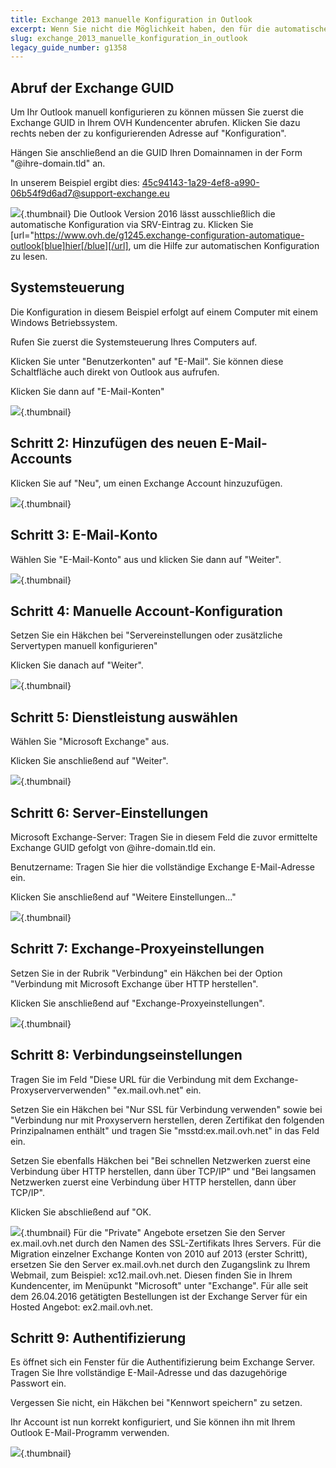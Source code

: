 ```yaml
---
title: Exchange 2013 manuelle Konfiguration in Outlook
excerpt: Wenn Sie nicht die Möglichkeit haben, den für die automatische Konfiguration von Outlook erforderlichen SRV Eintrag zu erstellen, können Sie diese Hilfe nutzen, um Outlook von Hand zu konfigurieren
slug: exchange_2013_manuelle_konfiguration_in_outlook
legacy_guide_number: g1358
---
```



## Abruf der Exchange GUID
Um Ihr Outlook manuell konfigurieren zu können müssen Sie zuerst die Exchange GUID in Ihrem OVH Kundencenter abrufen. Klicken Sie dazu rechts neben der zu konfigurierenden Adresse auf "Konfiguration".

Hängen Sie anschließend an die GUID Ihren Domainnamen in der Form "@ihre-domain.tld" an.

In unserem Beispiel ergibt dies:
45c94143-1a29-4ef8-a990-06b54f9d6ad7@support-exchange.eu

![](images/img_1568.jpg){.thumbnail}
Die Outlook Version 2016 lässt ausschließlich die automatische Konfiguration via SRV-Eintrag zu. Klicken Sie [url="https://www.ovh.de/g1245.exchange-configuration-automatique-outlook[blue]hier[/blue][/url], um die Hilfe zur automatischen Konfiguration zu lesen.


## Systemsteuerung
Die Konfiguration in diesem Beispiel erfolgt auf einem Computer mit einem Windows Betriebssystem.

Rufen Sie zuerst die Systemsteuerung Ihres Computers auf.

Klicken Sie unter "Benutzerkonten" auf "E-Mail". Sie können diese Schaltfläche auch direkt von Outlook aus aufrufen.

Klicken Sie dann auf "E-Mail-Konten"

![](images/img_992.jpg){.thumbnail}


## Schritt 2: Hinzufügen des neuen E-Mail-Accounts
Klicken Sie auf "Neu", um einen Exchange Account hinzuzufügen.

![](images/img_1551.jpg){.thumbnail}


## Schritt 3: E-Mail-Konto
Wählen Sie "E-Mail-Konto" aus und klicken Sie dann auf "Weiter".

![](images/img_994.jpg){.thumbnail}


## Schritt 4: Manuelle Account-Konfiguration
Setzen Sie ein Häkchen bei "Servereinstellungen oder zusätzliche Servertypen manuell konfigurieren"

Klicken Sie danach auf "Weiter".

![](images/img_1552.jpg){.thumbnail}


## Schritt 5: Dienstleistung auswählen
Wählen Sie "Microsoft Exchange" aus.

Klicken Sie anschließend auf "Weiter".

![](images/img_1553.jpg){.thumbnail}


## Schritt 6: Server-Einstellungen
Microsoft Exchange-Server: Tragen Sie in diesem Feld die zuvor ermittelte Exchange GUID gefolgt von @ihre-domain.tld ein.

Benutzername: Tragen Sie hier die vollständige Exchange E-Mail-Adresse ein.

Klicken Sie anschließend auf "Weitere Einstellungen..."

![](images/img_1554.jpg){.thumbnail}


## Schritt 7: Exchange-Proxyeinstellungen
Setzen Sie in der Rubrik "Verbindung" ein Häkchen bei der Option "Verbindung mit Microsoft Exchange über HTTP herstellen".

Klicken Sie anschließend auf "Exchange-Proxyeinstellungen".

![](images/img_1555.jpg){.thumbnail}


## Schritt 8: Verbindungseinstellungen
Tragen Sie im Feld "Diese URL für die Verbindung mit dem Exchange-Proxyserververwenden" "ex.mail.ovh.net" ein.

Setzen Sie ein Häkchen bei "Nur SSL für Verbindung verwenden" sowie bei "Verbindung nur mit Proxyservern herstellen, deren Zertifikat den folgenden Prinzipalnamen enthält" und tragen Sie "msstd:ex.mail.ovh.net" in das Feld ein.

Setzen Sie ebenfalls Häkchen bei "Bei schnellen Netzwerken zuerst eine Verbindung über HTTP herstellen, dann über TCP/IP" und "Bei langsamen Netzwerken zuerst eine Verbindung über HTTP herstellen, dann über TCP/IP".

Klicken Sie abschließend auf "OK.

![](images/img_1556.jpg){.thumbnail}
Für die "Private" Angebote ersetzen Sie den Server ex.mail.ovh.net durch den Namen des SSL-Zertifikats Ihres Servers.
Für die Migration einzelner Exchange Konten von 2010 auf 2013 (erster Schritt), ersetzen Sie den Server ex.mail.ovh.net durch den Zugangslink zu Ihrem Webmail, zum Beispiel: xc12.mail.ovh.net. Diesen finden Sie in Ihrem Kundencenter, im Menüpunkt "Microsoft" unter "Exchange".
Für alle seit dem 26.04.2016 getätigten Bestellungen ist der Exchange Server für ein Hosted Angebot: ex2.mail.ovh.net.


## Schritt 9: Authentifizierung
Es öffnet sich ein Fenster für die Authentifizierung beim Exchange Server.
Tragen Sie Ihre vollständige E-Mail-Adresse und das dazugehörige Passwort ein.

Vergessen Sie nicht, ein Häkchen bei "Kennwort speichern" zu setzen.

Ihr Account ist nun korrekt konfiguriert, und Sie können ihn mit Ihrem Outlook E-Mail-Programm verwenden.

![](images/img_1557.jpg){.thumbnail}

